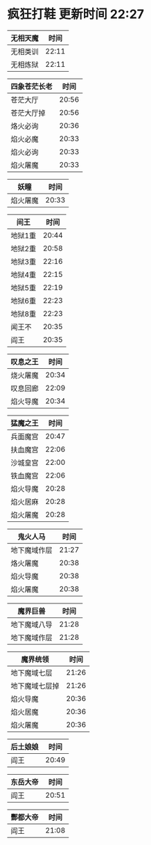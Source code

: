 # 疯狂打鞋 更新时间 22:27

| 无相天魔   | 时间    |
|--------|-------|
| 无相类训 | 22:11 |
| 无相炼狱 | 22:11 |

| 四象苍茫长老   | 时间    |
|--------|-------|
| 苍茫大厅 | 20:56 |
| 苍茫大厅掉 | 20:56 |
| 烙火必询 | 20:36 |
| 焰火必魔 | 20:33 |
| 焰火必询 | 20:33 |
| 焰火屠魔 | 20:33 |

| 妖瞳   | 时间    |
|--------|-------|
| 焰火屠魔 | 20:33 |

| 间王   | 时间    |
|--------|-------|
| 地狱1重 | 20:44 |
| 地狱2重 | 20:58 |
| 地狱3重 | 22:16 |
| 地狱4重 | 22:15 |
| 地狱5重 | 22:19 |
| 地狱6重 | 22:23 |
| 地狱8重 | 22:23 |
| 闻王不 | 20:35 |
| 阎王 | 20:35 |

| 叹息之王   | 时间    |
|--------|-------|
| 烧火屠魔 | 20:34 |
| 叹息回廊 | 22:09 |
| 焰火导魔 | 20:34 |

| 猛魔之王   | 时间    |
|--------|-------|
| 兵面魔宫 | 20:47 |
| 扶血魔宫 | 22:06 |
| 沙城皇宫 | 22:00 |
| 铁血魔宫 | 22:06 |
| 焰火导魔 | 20:28 |
| 焰火居麻 | 20:28 |
| 焰火屠魔 | 20:28 |

| 鬼火人马   | 时间    |
|--------|-------|
| 地下魔域作层 | 21:27 |
| 烙火屠魔 | 20:38 |
| 焰火导魔 | 20:38 |
| 焰火屠魔 | 20:38 |

| 魔界巨兽   | 时间    |
|--------|-------|
| 地下魔域八导 | 21:28 |
| 地下魔域作层 | 21:28 |

| 魔界统领   | 时间    |
|--------|-------|
| 地下魔域七层 | 21:26 |
| 地下魔域七层掉 | 21:26 |
| 焰火导魔 | 20:36 |
| 焰火居魔 | 20:36 |
| 焰火屠魔 | 20:36 |

| 后土娘娘   | 时间    |
|--------|-------|
| 阎王 | 20:49 |

| 东岳大帝   | 时间    |
|--------|-------|
| 阎王 | 20:51 |

| 酆都大帝   | 时间    |
|--------|-------|
| 阎王 | 21:08 |